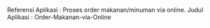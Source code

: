 Referensi Aplikasi : Proses order makanan/minuman via online.
Judul Aplikasi : Order-Makanan-via-Online
